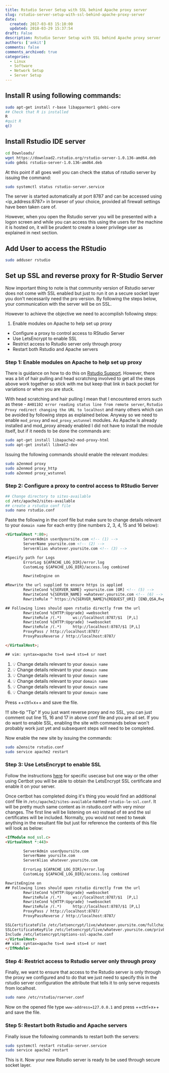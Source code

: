 ```yaml
---
title: Rstudio Server Setup with SSL behind Apache proxy server
slug: rstudio-server-setup-with-ssl-behind-apache-proxy-server
date: 
  created: 2017-03-03 15:10:00
  updated: 2018-03-29 15:37:54
draft: False
description: Rstudio Server Setup with SSL behind Apache proxy server
authors: ['ankit']
comments: false
comments_archived: true
categories:
  - Linux
  - Software
  - Network Setup
  - Server Setup
---
```



## Install R using following commands:

```bash linenums="1"
sudo apt-get install r-base libapparmor1 gdebi-core
## Check that R is installed
R
#quit R
q()
```

<!-- more -->

## Install Rstudio IDE server

```bash linenums="1"
cd Downloads/
wget https://download2.rstudio.org/rstudio-server-1.0.136-amd64.deb
sudo gdebi rstudio-server-1.0.136-amd64.deb
```

At this point if all goes well you can check the status of rstudio server by issuing the command:

```bash
sudo systemctl status rstudio-server.service
```

The server is started automatically at port 8787 and can be accessed using &lt;ip_address:8787&gt; in browser of your choice, provided all firewall settings have been taken care of.

However, when you open the Rstudio server you will be presented with a logon screen and while you can access this using the users for the machine it is hosted on, it will be prudent to create a lower privilege user as explained in next section.

## Add User to access the RStudio

```bash
sudo adduser rstudio
```

## Set up SSL and reverse proxy for R-Studio Server

Now important thing to note is that community version of Rstudio server does not come with SSL enabled but just to run it on a secure socket layer you don't necessarily need the pro version. By following the steps below, your communication with the server will be on SSL.

However to achieve the objective we need to accomplish following steps:

<ol>
<li>Enable modules on Apache to help set up proxy</li>
</ol>
<ul>
<li>Configure a proxy to control access to RStudio Server</li>
<li>Use LetsEncrypt to enable SSL</li>
<li>Restrict access to Rstudio server only through proxy</li>
<li>Restart both Rstudio and Apache servers</li>
</ul>

### Step 1: Enable modules on Apache to help set up proxy

There is guidance on how to do this on [Rstudio Support](https://support.rstudio.com/hc/en-us/articles/200552326-Running-RStudio-Server-with-a-Proxy). However, there was a bit of hair pulling and head scratching involved to get all the steps above work together so stick with me but keep that link in back pocket for variations or when you are stuck.

With head scratching and hair pulling I mean that I encountered errors such as these - `AH01102 error reading status line from remote server`, `Rstudio Proxy redirect changing the URL to localhost` and many others which can be avoided by following steps as explained below. Anyway so we need to enable `mod_proxy` and `mod_proxy_wstunnel` modules. As Apache is already installed and mod_proxy already enabled I did not have to install the module itself, but if it needs to be done the commands are:

```bash linenums="1"
sudo apt-get install libapache2-mod-proxy-html
sudo apt-get install libxml2-dev
```

Issuing the following commands should enable the relevant modules:
```bash linenums="1"
sudo a2enmod proxy
sudo a2enmod proxy_http
sudo a2enmod proxy_wstunnel
```

### Step 2: Configure a proxy to control access to RStudio Server

```bash linenums="1"
## Change directory to sites-available
cd /etc/apache2/sites-available
## create a rstudio conf file
sudo nano rstudio.conf
```

Paste the following in the conf file but make sure to change details relevant to your `domain name` for each entry (line numbers 2, 3, 4, 15 and 16 below):

```html linenums="1"
<VirtualHost *:80>;
        ServerAdmin user@yoursite.com <!-- (1) -->
        ServerName yoursite.com <!-- (2) -->
        ServerAlias whatever.yoursite.com <!-- (3) -->

#Specify path for Logs
        ErrorLog ${APACHE_LOG_DIR}/error.log
        CustomLog ${APACHE_LOG_DIR}/access.log combined

        RewriteEngine on

#Rewrite the url supplied to ensure https is applied
        RewriteCond %{SERVER_NAME} =yoursite.com [OR] <!-- (5) -->
        RewriteCond %{SERVER_NAME} =whatever.yoursite.com <!-- (6) -->
        RewriteRule ^ https://%{SERVER_NAME}%{REQUEST_URI} [END,QSA,R=permanent]

## Following lines should open rstudio directly from the url
        RewriteCond %{HTTP:Upgrade} =websocket
        RewriteRule /(.*)     ws://localhost:8787/$1  [P,L]
        RewriteCond %{HTTP:Upgrade} !=websocket
        RewriteRule /(.*)     http://localhost:8787/$1 [P,L]
        ProxyPass / http://localhost:8787/
        ProxyPassReverse / http://localhost:8787/

</VirtualHost>;

## vim: syntax=apache ts=4 sw=4 sts=4 sr noet
```

1. :bulb: Change details relevant to your `domain name`
2. :bulb: Change details relevant to your `domain name`
3. :bulb: Change details relevant to your `domain name`
4. :bulb: Change details relevant to your `domain name`
5. :bulb: Change details relevant to your `domain name`
6. :bulb: Change details relevant to your `domain name`

Press ++ctrl+x++ and save the file.

!!! site-tip "Tip"
	If you just want reverse proxy and no SSL, you can just comment out line 15, 16 and 17 in above conf file and you are all set. If you do want to enable SSL, enabling the site with commands below won't probably work just yet and subsequent steps will need to be completed.


Now enable the new site by issuing the commands:

```bash linenums="1"
sudo a2ensite rstudio.conf
sudo service apache2 restart
```

### Step 3: Use LetsEncrypt to enable SSL

Follow the instructions [here](https://certbot.eff.org/) for specific usecase but one way or the other using Certbot you will be able to obtain the LetsEncrypt SSL certificate and enable it on your server.

Once certbot has completed doing it's thing you would find an additional conf file in `/etc/apache2/sites-available` named `rstudio-le-ssl.conf`. It will be pretty much same content as in rstudio.conf with very minor changes. The first line will be listening on `443` instead of `80` and the ssl certificates will be included. Normally, you would not need to tweak anything in the resultant file but just for reference the contents of this file will look as below:

```html linenums="1"
<IfModule mod_ssl.c>
<VirtualHost *:443>

        ServerAdmin user@yoursite.com
        ServerName yoursite.com
        ServerAlias whatever.yoursite.com

        ErrorLog ${APACHE_LOG_DIR}/error.log
        CustomLog ${APACHE_LOG_DIR}/access.log combined

RewriteEngine on
## Following lines should open rstudio directly from the url
        RewriteCond %{HTTP:Upgrade} =websocket
        RewriteRule /(.*)     ws://localhost:8787/$1  [P,L]
        RewriteCond %{HTTP:Upgrade} !=websocket
        RewriteRule /(.*)     http://localhost:8787/$1 [P,L]
        ProxyPass / http://localhost:8787/
        ProxyPassReverse / http://localhost:8787/

SSLCertificateFile /etc/letsencrypt/live/whatever.yoursite.com/fullchain.pem
SSLCertificateKeyFile /etc/letsencrypt/live/whatever.yoursite.com/privkey.pem
Include /etc/letsencrypt/options-ssl-apache.conf
</VirtualHost>
## vim: syntax=apache ts=4 sw=4 sts=4 sr noet
</IfModule>
```

### Step 4: Restrict access to Rstudio server only through proxy

Finally, we want to ensure that access to the Rstudio server is only through the proxy we configured and to do that we just need to specify this in the rstudio server configuration the attribute that tells it to only serve requests from localhost.

```bash
sudo nano /etc/rstudio/rserver.conf
```

Now on the opened file type `www-address=127.0.0.1` and press ++ctrl+x++ and save the file.

### Step 5: Restart both Rstudio and Apache servers

Finally issue the following commands to restart both the servers:

```bash linenums="1"
sudo systemctl restart rstudio-server.service
sudo service apache2 restart
```

This is it. Now your new Rstudio server is ready to be used through secure socket layer.